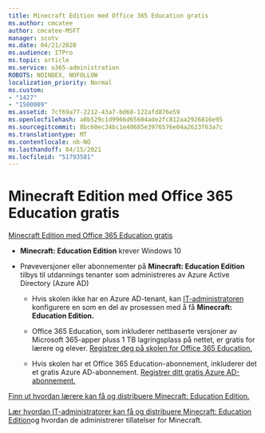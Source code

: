 ```yaml
---
title: Minecraft Edition med Office 365 Education gratis
ms.author: cmcatee
author: cmcatee-MSFT
manager: scotv
ms.date: 04/21/2020
ms.audience: ITPro
ms.topic: article
ms.service: o365-administration
ROBOTS: NOINDEX, NOFOLLOW
localization_priority: Normal
ms.custom:
- "1427"
- "1500009"
ms.assetid: 7cf69a77-2212-43a7-bd68-122afd876e59
ms.openlocfilehash: a0b529c1d9966d65604ade2fc812aa2926816e95
ms.sourcegitcommit: 8bc60ec34bc1e40685e3976576e04a2623f63a7c
ms.translationtype: MT
ms.contentlocale: nb-NO
ms.lasthandoff: 04/15/2021
ms.locfileid: "51793581"
---
```

# <a name="minecraft-edition-with-office-365-education-for-free"></a>Minecraft Edition med Office 365 Education gratis

[Minecraft Edition med Office 365 Education gratis](https://docs.microsoft.com/education/windows/get-minecraft-for-education)
  
- **Minecraft: Education Edition** krever Windows 10

- Prøveversjoner eller abonnementer på **Minecraft: Education Edition** tilbys til utdannings tenanter som administreres av Azure Active Directory (Azure AD)

  - Hvis skolen ikke har en Azure AD-tenant, kan [IT-administratoren](https://docs.microsoft.com/education/windows/school-get-minecraft) konfigurere en som en del av prosessen med å få **Minecraft: Education Edition.**

  - Office 365 Education, som inkluderer nettbaserte versjoner av Microsoft 365-apper pluss 1 TB lagringsplass på nettet, er gratis for lærere og elever. [Registrer deg på skolen for Office 365 Education.](https://www.microsoft.com/education/products/office)

  - Hvis skolen har et Office 365 Education-abonnement, inkluderer det et gratis Azure AD-abonnement. [Registrer ditt gratis Azure AD-abonnement.](https://msdn.microsoft.com/library/windows/hardware/mt703369%28v=vs.85%29.aspx)

[Finn ut hvordan lærere kan få og distribuere Minecraft: Education Edition.](https://docs.microsoft.com/education/windows/teacher-get-minecraft)
  
[Lær hvordan IT-administratorer kan få og distribuere Minecraft: Education Edition](https://docs.microsoft.com/education/windows/school-get-minecraft)og hvordan de administrerer tillatelser for Minecraft.